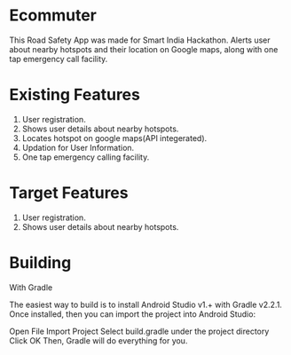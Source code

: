 # Ecommuter
This Road Safety App was made for Smart India Hackathon. Alerts user about nearby hotspots and their location on Google maps, along with one tap emergency call facility.


# Existing Features

1. User registration.
2. Shows user details about nearby hotspots.
3. Locates hotspot on google maps(API integerated).
4. Updation for User Information.
5. One tap emergency calling facility.


# Target Features

1. User registration.
2. Shows user details about nearby hotspots.


# Building

With Gradle

The easiest way to build is to install Android Studio v1.+ with Gradle v2.2.1. Once installed, then you can import the project into Android Studio:

Open File
Import Project
Select build.gradle under the project directory
Click OK
Then, Gradle will do everything for you.
